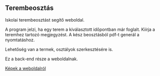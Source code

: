 ## Terembeosztás

Iskolai terembeosztást segítő weboldal.

A program jelzi, ha egy terem a kiválasztott időpontban már foglalt. Kiírja a teremhez tartozó megjegyzést. A kész beosztásból pdf-t generál a nyomtatáshoz.

Lehetőség van a termek, osztályok szerkesztésére is.

Ez a back-end része a weboldalnak.

[Képek a weboldalról](http://www.csernaizsolt.hu/terembeosztas.html)